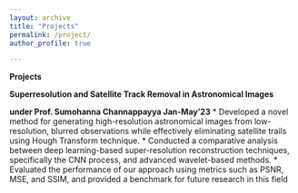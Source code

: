 ```yaml
---
layout: archive
title: "Projects"
permalink: /project/
author_profile: true

---
```

**Projects**

**Superresolution and Satellite Track Removal in Astronomical Images**

****under Prof. Sumohanna Channappayya Jan-May’23****
    * Developed a novel method for generating high-resolution astronomical images from low-resolution, blurred observations while
effectively eliminating satellite trails using Hough Transform technique.
    * Conducted a comparative analysis between deep learning-based super-resolution reconstruction techniques, specifically the
CNN process, and advanced wavelet-based methods.
    * Evaluated the performance of our approach using metrics such as PSNR, MSE, and SSIM, and provided a benchmark for future
research in this field
